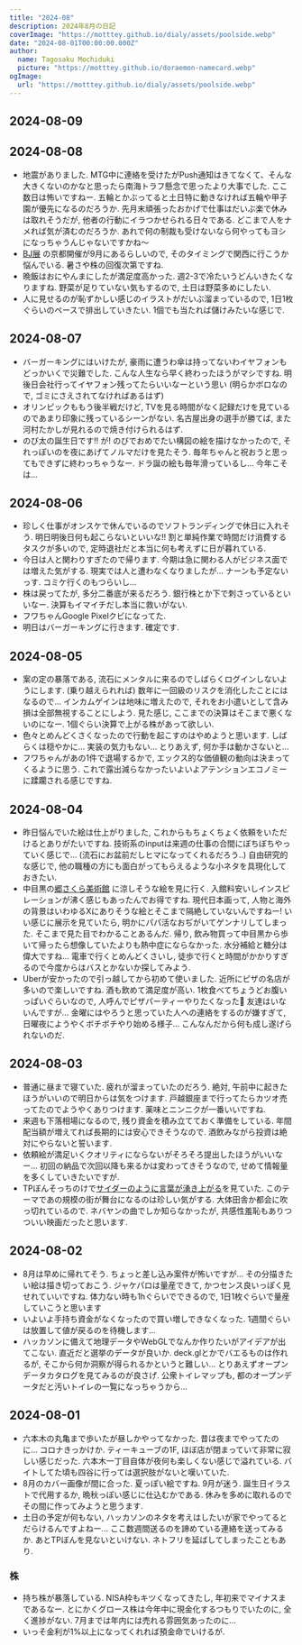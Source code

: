 ```yaml
---
title: "2024-08"
description: 2024年8月の日記
coverImage: "https://motttey.github.io/dialy/assets/poolside.webp"
date: "2024-08-01T00:00:00.000Z"
author:
  name: Tagosaku Mochiduki
  picture: "https://motttey.github.io/doraemon-namecard.webp"
ogImage:
  url: "https://motttey.github.io/dialy/assets/poolside.webp"
---
```


## 2024-08-09

## 2024-08-08
- 地震がありました. MTG中に連絡を受けたがPush通知はきてなくて、そんな大きくないのかなと思ったら南海トラフ懸念で思ったより大事でした. ここ数日は怖いですねー. 五輪とかぶってると土日特に動きなければ五輪や甲子園が優先になるのだろうか. 先月末頑張ったおかげで仕事はだいぶ楽で休みは取れそうだが, 他者の行動にイラつかせられる日々である. どこまで人をナメれば気が済むのだろうか. あれで何の制裁も受けないなら何やってもヨシになっちゃうんじゃないですかね〜
- [BJ展](https://www.artagenda.jp/exhibition/detail/9915) の京都開催が9月にあるらしいので, そのタイミングで関西に行こうか悩んでいる. 暑さや株の回復次第ですね. 
- 晩飯はおにやんまにしたが満足度高かった. 週2-3で冷たいうどんいきたくなりますね. 野菜が足りていない気もするので, 土日は野菜多めにしたい. 
- 人に見せるのが恥ずかしい感じのイラストがだいぶ溜まっているので, 1日1枚ぐらいのペースで排出していきたい. 1個でも当たれば儲けみたいな感じで. 

## 2024-08-07
- バーガーキングにはいけたが, 豪雨に遭うわ傘は持ってないわイヤフォンもどっかいくで災難でした. こんな人生なら早く終わったほうがマシですね. 明後日会社行ってイヤフォン残ってたらいいなーという思い (明らかボロなので, ゴミにさえされてなければあるはず)
- オリンピックももう後半戦だけど, TVを見る時間がなく記録だけを見ているのであまり印象に残っているシーンがない. 名古屋出身の選手が勝てば, また河村たかしが見れるので焼き付けられるはず. 
- のび太の誕生日です!! が! のびでおめでたい構図の絵を描けなかったので, それっぽいのを夜にあげてノルマだけを見たそう. 毎年ちゃんと祝おうと思ってもできずに終わっちゃうなー. ドラ誕の絵も毎年滑っているし... 今年こそは... 

## 2024-08-06
- 珍しく仕事がオンスケで休んでいるのでソフトランディングで休日に入れそう. 明日明後日何も起こらないといいな!! 割と単純作業で時間だけ消費するタスクが多いので, 定時退社だと本当に何も考えずに日が暮れている. 
- 今日は人と関わりすぎたので帰ります. 今期は急に関わる人がビジネス面では増えた気がする. 現実では人と遭わなくなりましたが... ナーンも予定ないっす. コミケ行くのもつらいし... 
- 株は戻ってたが, 多分二番底が来るだろう. 銀行株とか下で刺さっているといいなー. 決算もイマイチだし本当に救いがない. 
- フワちゃんGoogle Pixelクビになってた.
- 明日はバーガーキングに行きます. 確定です. 

## 2024-08-05
- 案の定の暴落である, 流石にメンタルに来るのでしばらくログインしないようにします. (乗り越えられれば) 数年に一回級のリスクを消化したことにはなるので... インカムゲインは地味に増えたので, それをお小遣いとして含み損は全部無視することにしよう. 見た感じ, ここまでの決算はそこまで悪くないのになー. 1個ぐらい決算で上がる株があって欲しい.
- 色々とめんどくさくなったので行動を起こすのはやめようと思います. しばらくは穏やかに... 実装の気力もない... とりあえず, 何か手は動かさないと... 
- フワちゃんがあの1件で退場するかで, エックス的な価値観の動向は決まってくるように思う. これで露出減らなかったいよいよアテンションエコノミーに蹂躙される感じですね. 

## 2024-08-04
- 昨日悩んでいた絵は仕上がりました, これからもちょくちょく依頼をいただけるとありがたいですね. 技術系のinputは来週の仕事の合間にぼちぼちやっていく感じで... (流石にお盆前だしヒマになってくれるだろう..) 自由研究的な感じで, 他の職種の方にも面白がってもらえるような小ネタを具現化しておきたい. 
- 中目黒の[郷さくら美術館](https://www.satosakura.jp/) に涼しそうな絵を見に行く. 入館料安いしインスピレーションが沸く感じもあったんでお得ですね. 現代日本画って, 人物と海外の背景はいわゆるXにありそうな絵とそこまで隔絶していないんですねー! いい感じに展示を見ていたら, 明かにパパ活なおぢがいてゲンナリしてしまった. そこまで見た目でわかることあるんだ. 帰り, 飲み物買って中目黒から歩いて帰ったら想像していたよりも熱中症にならなかった. 水分補給と糖分は偉大ですね... 電車で行くとめんどくさいし, 徒歩で行くと時間がかかりすぎるので今度からはバスとかないか探してみよう. 
- Uberが安かったので引っ越してから初めて使いました. 近所にピザの名店が多いので楽しいですね. 酒も飲めて満足度が高い. 1枚食べてちょうどお腹いっぱいぐらいなので, 人呼んでピザパーティーやりたくなった🍕 友達はいないんですが... 金曜にはやろうと思っていた人への連絡をするのが嫌すぎて, 日曜夜にようやくボチボチやり始める様子... こんなんだから何も成し遂げられないのだ. 

## 2024-08-03
- 普通に昼まで寝ていた. 疲れが溜まっていたのだろう. 絶対, 午前中に起きたほうがいいので明日からは気をつけます. 戸越銀座まで行ってたらカツオ売ってたのでようやくありつけます. 薬味とニンニクが一番いいですね. 
- 来週も下落相場になるので, 残り資金を積み立てておく準備をしている. 年間配当額が増えてれば長期的には安心できそうなので. 酒飲みながら投資は絶対にやらないと誓います. 
- 依頼絵が満足いくクオリティにならないがそろそろ提出したほうがいいなー... 初回の納品で次回以降も来るかは変わってきそうなので, せめて情報量を多くしていきたいですが. 
- TPぼんそっちのけで[サイダーのように言葉が湧き上がる](http://cider-kotoba.jp/)を見ていた. このテーマであの規模の街が舞台になるのは珍しい気がする. 大体田舎か都会に吹っ切れているので. ネバヤンの曲でしか知らなかったが, 共感性羞恥もありつついい映画だったと思います. 

## 2024-08-02
- 8月は早めに帰れてそう. ちょっと差し込み案件が怖いですが... その分描きたい絵は描き切っておこう. ジャケパロは量産できて, かつセンス良いっぽく見せれていいですね. 体力ない時も1hぐらいでできるので, 1日1枚ぐらいで量産していこうと思います
- いよいよ手持ち資金がなくなったので買い増しできなくなった. 1週間ぐらいは放置して値が戻るのを待機します...
- ハッカソンに備えて地理データやWebGLでなんか作りたいがアイデアが出てこない. 直近だと選挙のデータが良いか. deck.glとかでバエるものは作れるが, そこから何か洞察が得られるかというと難しい... とりあえずオープンデータカタログを見てみるのが良さげ. 公衆トイレマップも, 都のオープンデータだと汚いトイレの一覧になっちゃうから...  

## 2024-08-01
- 六本木の丸亀まで歩いたが昼しかやってなかった. 昔は夜までやってたのに... コロナきっかけか. ティーキューブの1F, ほぼ店が閉まっていて非常に寂しい感じだった. 六本木一丁目自体が夜何も楽しくない感じで溢れている. バイトしてた頃も四谷に行っては選択肢がないと嘆いていた. 
- 8月のカバー画像が間に合った. 夏っぽい絵ですね. 9月が迷う. 誕生日イラストで代用するか, 晩秋っぽい感じに仕込むかである. 休みを多めに取れるのでその間に作ってみようと思うます. 
- 土日の予定が何もない, ハッカソンのネタを考えはしたいが家でやってるとだらけるんですよねー... ここ数週間送るのを諦めている連絡を送ってみるか. あとTPぼんを見ないといけない. ネトフリを延ばしてしまったこともあり. 

### 株
- 持ち株が暴落している. NISA枠もキツくなってきたし, 年初来でマイナスまであるなー. とにかくグロース株は今年中に現金化するつもりでいたのに, 全く進捗がない. 7月までは年内には売れる雰囲気あったのに... 
- いっそ金利が1%以上になってくれれば預金命でいけるが. 
